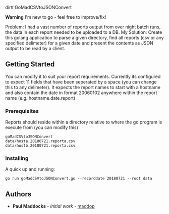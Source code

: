 dir# GoMadCSVtoJSONConvert

**Warning** I'm new to go - feel free to improve/fix!

Problem: I had a vast number of reports output from over night batch runs, the data in each report needed to be uploaded to a DB. 
My Solution: Create this golang application to parse a given directory, find all reports (csv or any specified delimeter) for a given date and present the contents as JSON output to be read by a client.

## Getting Started

You can modify it to suit your report requirements. Currently its configured to expect 11 fields that have been seperated by a space (you can change this to any delimeter). It expects the report names to start with a hostname and also contain the date in format 20060102 anywhere within the report name (e.g. hostname.date.report)

### Prerequisites

Reports should reside within a directory relative to where the go program is execute from (you can modify this)

```
goMadCSVtoJSONConvert
data/hosta.20180721.reporta.csv
data/hostb.20180721.reporta.csv
```

### Installing

A quick up and running:

```
go run goMadCSVtoJSONConvert.go --recorddate 20180721 --root data
```

## Authors

* **Paul Maddocks** - *Initial work* - [maddop](https://github.com/maddop)

